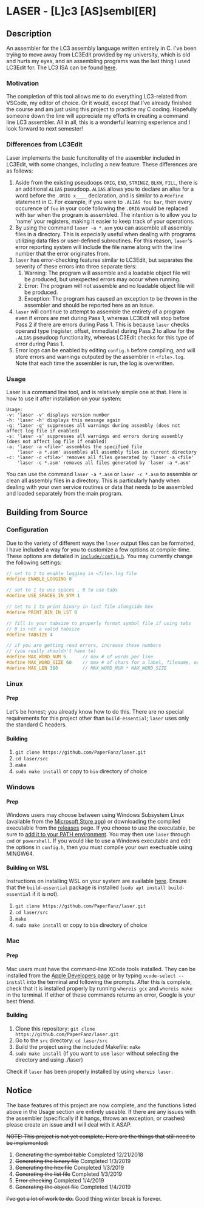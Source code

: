 # LASER - [**L**]c3 [**AS**]sembl[**ER**]

## Description

An assembler for the LC3 assembly language written entirely in C. I've been trying to move away from LC3Edit provided by my university, which is old and hurts my eyes, and an assembling programs was the last thing I used LC3Edit for. The LC3 ISA can be found [here][2].

### Motivation

The completion of this tool allows me to do everything LC3-related from VSCode, my editor of choice. Or it would, except that I've already finished the course and am just using this project to practice my C coding. Hopefully someone down the line will appreciate my efforts in creating a command line LC3 assembler. All in all, this is a wonderful learning experience and I look forward to next semester!

### Differences from LC3Edit

Laser implements the basic funcitonality of the assembler included in LC3Edit, with some changes, including a new feature. These differences are as follows:

1. Aside from the existing pseudoops `ORIG`, `END`, `STRINGZ`, `BLKW`, `FILL`, there is an additional `ALIAS` pseudoop. `ALIAS` allows you to declare an alias for a word before the `.ORIG x____` declaration, and is similar to a `#define` statement in C. For example, if you were to `.ALIAS foo bar`, then every occurence of `foo` in your code following the `.ORIG` would be replaced with `bar` when the program is assembled. The intention is to allow you to 'name' your registers, making it easier to keep track of your operations.
2. By using the command `laser -a *.asm` you can assemble all assembly files in a directory. This is especially useful when dealing with programs utilizing data files or user-defined subroutines. For this reason, `laser`'s error reporting system will include the file name along with the line number that the error originates from.
3. `laser` has error-checking features similar to LC3Edit, but separates the severity of these errors into three separate tiers:
    1. Warning: The program will assemble and a loadable object file will be produced, but unexpected errors may occur when running.
    2. Error: The program will not assemble and no loadable object file will be produced.
    3. Exception: The program has caused an exception to be thrown in the assembler and should be reported here as an issue.
4. `laser` will continue to attempt to assemble the entirety of a program even if errors are met during Pass 1, whereas LC3Edit will stop before Pass 2 if there are errors during Pass 1. This is because `laser` checks operand type (register, offset, immediate) during Pass 2 to allow for the `.ALIAS` pseudoop functionality, whereas LC3Edit checks for this type of error during Pass 1.
5. Error logs can be enabled by editing `config.h` before compiling, and will store errors and warnings outputed by the assembler in `<file>.log`. Note that each time the assembler is run, the log is overwritten.

### Usage

Laser is a command line tool, and is relatively simple one at that. Here is how to use it after installation on your system:

```
Usage:
-v: 'laser -v' displays version number
-h: 'laser -h' displays this message again
-q: 'laser -q' suppresses all warnings during assembly (does not affect log file if enabled)
-s: 'laser -s' suppresses all warnings and errors during assembly (does not affect log file if enabled)
-a: 'laser -a <file>' assembles the specified file
    'laser -a *.asm' assembles all assembly files in current directory
-c: 'laser -c <file>' removes all files generated by 'laser -a <file'
    'laser -c *.asm' removes all files generated by 'laser -a *.asm'
```
You can use the command `laser -a *.asm` or `laser -c *.asm` to assemble or clean all assembly files in a directory. This is particularly handy when dealing with your own service routines or data that needs to be assembled and loaded separately from the main program.

## Building from Source

### Configuration

Due to the variety of different ways the `laser` output files can be formatted, I have included a way for you to customize a few options at compile-time. These options are detailed in [`include/config.h`](./include/config.h). You may currently change the following settings:

```C
// set to 1 to enable logging in <file>.log file
#define ENABLE_LOGGING 0

// set to 1 to use spaces , 0 to use tabs
#define USE_SPACES_IN_SYM 1

// set to 1 to print binary in list file alongside hex
#define PRINT_BIN_IN_LST 0

// fill in your tabsize to properly format symbol file if using tabs
// 0 is not a valid tabsize
#define TABSIZE 4

// if you are getting read errors, increase these numbers
// (you really shouldn't have to)
#define MAX_WORD_NUM 6		// max # of words per line
#define MAX_WORD_SIZE 60	// max # of chars for a label, filename, or .STRINGZ
#define MAX_LEN 360			// MAX_WORD_NUM * MAX_WORD_SIZE
```

### Linux

#### Prep

Let's be honest; you already know how to do this. There are no special requirements for this project other than `build-essential`; `laser` uses only the standard C headers.

#### Building

1. `git clone https://github.com/PaperFanz/laser.git`
2. `cd laser/src`
3. `make`
4. `sudo make install` or copy to `bin` directory of choice

### Windows

#### Prep

Windows users may choose between using Windows Subsystem Linux (available from the [Microsoft Store app][0]) or downloading the compiled executable from the [releases][3] page. If you choose to use the executable, be sure to [add it to your PATH environment][4]. You may then use `laser` through `cmd` or `powershell`. If you would like to use a Windows executable and edit the options in `config.h`, then you must compile your own exectuable using MINGW64.

#### Building on WSL

Instructions on installing WSL on your system are available [here][1]. Ensure that the `build-essential` package is installed (`sudo apt install build-essential` if it is not).

1. `git clone https://github.com/PaperFanz/laser.git`
2. `cd laser/src`
3. `make`
4. `sudo make install` or copy to `bin` directory of choice

### Mac

#### Prep

Mac users must have the command-line XCode tools installed. They can be installed from the [Apple Developers page](developer.apple.com) or by typing `xcode-select --install` into the terminal and following the prompts. After this is complete, check that it is installed properly by running `whereis gcc` and `whereis make` in the terminal. If either of these commands returns an error, Google is your best friend.

#### Building

1. Clone this repository: `git clone https://github.com/PaperFanz/laser.git`
2. Go to the `src` directory: `cd laser/src`
3. Build the project using the included Makefile: `make`
4. `sudo make install` (if you want to use `laser` without selecting the directory and using ./laser)

Check if `laser` has been properly installed by using `whereis laser`.

## Notice

The base features of this project are now complete, and the functions listed above in the Usage section are entirely useable. If there are any issues with the assembler (specifically if it hangs, throws an exception, or crashes) please create an issue and I will deal with it ASAP.

~~NOTE: This project is not yet complete. Here are the things that still need to be implemented:~~

1. ~~Generating the symbol table~~	Completed 12/21/2018
2. ~~Generating the binary file~~	Completed 1/3/2019
3. ~~Generating the hex file~~		Completed 1/3/2019
4. ~~Generating the list file~~		Completed 1/3/2019
5. ~~Error checking~~				Completed 1/4/2019
6. ~~Generating the object file~~	Completed 1/4/2019

~~I've got a lot of work to do.~~ Good thing winter break is forever.

[0]: https://www.microsoft.com/en-us/p/ubuntu-1804-lts/9n9tngvndl3q?activetab=pivot:overviewtab

[1]: https://docs.microsoft.com/en-us/windows/wsl/install-win10

[2]: https://justinmeiners.github.io/lc3-vm/supplies/lc3-isa.pdf

[3]: https://github.com/PaperFanz/laser/releases/tag/v1.0.0

[4]: https://helpdeskgeek.com/windows-10/add-windows-path-environment-variable/
